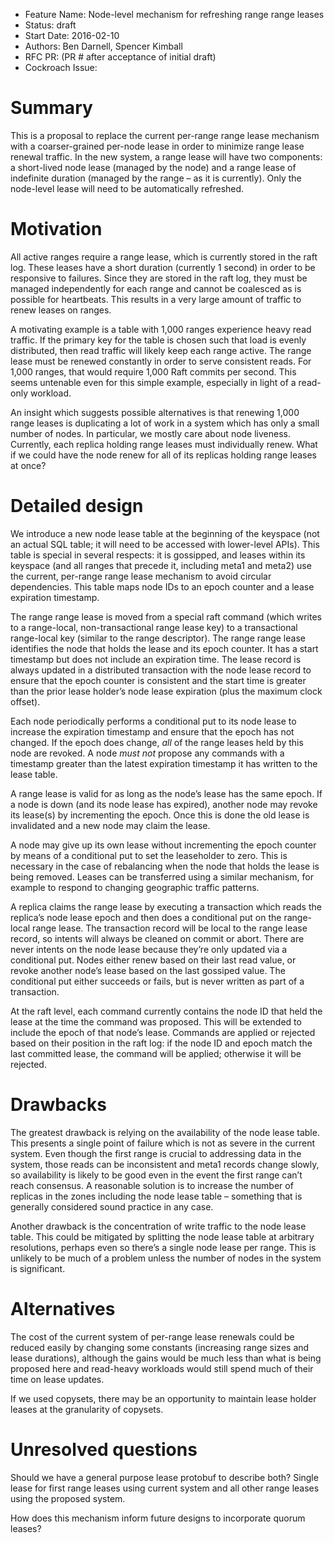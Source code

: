 - Feature Name: Node-level mechanism for refreshing range range leases
- Status: draft
- Start Date: 2016-02-10
- Authors: Ben Darnell, Spencer Kimball
- RFC PR: (PR # after acceptance of initial draft)
- Cockroach Issue:


# Summary

This is a proposal to replace the current per-range range lease
mechanism with a coarser-grained per-node lease in order to minimize
range lease renewal traffic. In the new system, a range lease will
have two components: a short-lived node lease (managed by the node)
and a range lease of indefinite duration (managed by the range – as it
is currently). Only the node-level lease will need to be automatically
refreshed.


# Motivation

All active ranges require a range lease, which is currently stored in
the raft log. These leases have a short duration (currently 1 second)
in order to be responsive to failures. Since they are stored in the
raft log, they must be managed independently for each range and cannot
be coalesced as is possible for heartbeats. This results in a very
large amount of traffic to renew leases on ranges.

A motivating example is a table with 1,000 ranges experience heavy
read traffic. If the primary key for the table is chosen such that
load is evenly distributed, then read traffic will likely keep each
range active. The range lease must be renewed constantly in order to
serve consistent reads. For 1,000 ranges, that would require 1,000
Raft commits per second. This seems untenable even for this simple
example, especially in light of a read-only workload.

An insight which suggests possible alternatives is that renewing 1,000
range leases is duplicating a lot of work in a system which has only
a small number of nodes. In particular, we mostly care about node
liveness. Currently, each replica holding range leases must
individually renew. What if we could have the node renew for all of
its replicas holding range leases at once?


# Detailed design

We introduce a new node lease table at the beginning of the keyspace
(not an actual SQL table; it will need to be accessed with lower-level
APIs). This table is special in several respects: it is gossipped, and
leases within its keyspace (and all ranges that precede it, including
meta1 and meta2) use the current, per-range range lease mechanism to
avoid circular dependencies. This table maps node IDs to an epoch
counter and a lease expiration timestamp.

The range range lease is moved from a special raft command (which
writes to a range-local, non-transactional range lease key) to a
transactional range-local key (similar to the range descriptor). The
range range lease identifies the node that holds the lease and its
epoch counter. It has a start timestamp but does not include an
expiration time. The lease record is always updated in a distributed
transaction with the node lease record to ensure that the epoch
counter is consistent and the start time is greater than the prior
lease holder’s node lease expiration (plus the maximum clock offset).

Each node periodically performs a conditional put to its node lease to
increase the expiration timestamp and ensure that the epoch has not
changed. If the epoch does change, *all* of the range leases held by
this node are revoked. A node *must not* propose any commands with a
timestamp greater than the latest expiration timestamp it has written
to the lease table.

A range lease is valid for as long as the node’s lease has the same
epoch. If a node is down (and its node lease has expired), another
node may revoke its lease(s) by incrementing the epoch. Once this is
done the old lease is invalidated and a new node may claim the lease.

A node may give up its own lease without incrementing the epoch
counter by means of a conditional put to set the leaseholder to
zero. This is necessary in the case of rebalancing when the node that
holds the lease is being removed. Leases can be transferred using a
similar mechanism, for example to respond to changing geographic
traffic patterns.

A replica claims the range lease by executing a transaction which
reads the replica’s node lease epoch and then does a conditional put
on the range-local range lease. The transaction record will be local
to the range lease record, so intents will always be cleaned on
commit or abort. There are never intents on the node lease because
they’re only updated via a conditional put. Nodes either renew based
on their last read value, or revoke another node’s lease based on the
last gossiped value. The conditional put either succeeds or fails, but
is never written as part of a transaction.

At the raft level, each command currently contains the node ID that
held the lease at the time the command was proposed. This will be
extended to include the epoch of that node’s lease. Commands are
applied or rejected based on their position in the raft log: if the
node ID and epoch match the last committed lease, the command will be
applied; otherwise it will be rejected.


# Drawbacks

The greatest drawback is relying on the availability of the node lease
table. This presents a single point of failure which is not as severe
in the current system. Even though the first range is crucial to
addressing data in the system, those reads can be inconsistent and
meta1 records change slowly, so availability is likely to be good even
in the event the first range can’t reach consensus. A reasonable
solution is to increase the number of replicas in the zones including
the node lease table – something that is generally considered sound
practice in any case.

Another drawback is the concentration of write traffic to the node
lease table. This could be mitigated by splitting the node lease table
at arbitrary resolutions, perhaps even so there’s a single node lease
per range. This is unlikely to be much of a problem unless the number
of nodes in the system is significant.


# Alternatives

The cost of the current system of per-range lease renewals could be
reduced easily by changing some constants (increasing range sizes and
lease durations), although the gains would be much less than what is
being proposed here and read-heavy workloads would still spend much of
their time on lease updates.

If we used copysets, there may be an opportunity to maintain lease holder
leases at the granularity of copysets.


# Unresolved questions

Should we have a general purpose lease protobuf to describe both?
Single lease for first range leases using current system and all other
range leases using the proposed system.

How does this mechanism inform future designs to incorporate quorum
leases?
